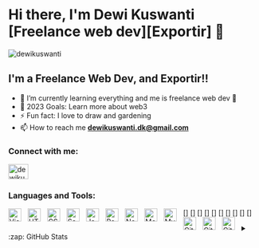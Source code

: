 # Hi there, I'm Dewi Kuswanti [Freelance web dev][Exportir] 👋 


<p align="left"> <img src="https://komarev.com/ghpvc/?username=Dewikuswantilabel=Profile%20views&color=ff0505&style=flat-square" alt="dewikuswanti" /> </p>

## I'm a Freelance Web Dev, and Exportir!!

- 🌱 I’m currently learning everything and me is freelance web dev 🤣
- 🥅 2023 Goals: Learn more about web3
- ⚡ Fun fact: I love to draw and gardening
- 📫 How to reach me **dewikuswanti.dk@gmail.com**

### Connect with me:

<p align="left">
<a href="https://www.linkedin.com/in/dewi-kuswanti/" target="blank"><img align="center" src="https://raw.githubusercontent.com/rahuldkjain/github-profile-readme-generator/master/src/images/icons/Social/linked-in-alt.svg" alt="dewikuswanti" height="30" width="40" /></a>
</p>

### Languages and Tools:

[<img align="left" alt="Visual Studio Code" width="26px" src="https://cdn.jsdelivr.net/gh/devicons/devicon/icons/vscode/vscode-original.svg" style="padding-right:10px;" />]
[<img align="left" alt="HTML5" width="26px" src="https://cdn.jsdelivr.net/gh/devicons/devicon/icons/html5/html5-original.svg" style="padding-right:10px;" />]
[<img align="left" alt="CSS3" width="26px" src="https://cdn.jsdelivr.net/gh/devicons/devicon/icons/css3/css3-original.svg" style="padding-right:10px;" />]
[<img align="left" alt="Sass" width="26px" src="https://cdn.jsdelivr.net/gh/devicons/devicon/icons/sass/sass-original.svg" style="padding-right:10px;" />]
[<img align="left" alt="JavaScript" width="26px" src="https://cdn.jsdelivr.net/gh/devicons/devicon/icons/javascript/javascript-original.svg" style="padding-right:10px;" />]
[<img align="left" alt="React" width="26px" src="https://cdn.jsdelivr.net/gh/devicons/devicon/icons/react/react-original.svg" style="padding-right:10px;" />]
[<img align="left" alt="Node.js" width="26px" src="https://cdn.jsdelivr.net/gh/devicons/devicon/icons/nodejs/nodejs-original.svg" style="padding-right:10px;" />]
[<img align="left" alt="MongoDB" width="26px" src="https://cdn.jsdelivr.net/gh/devicons/devicon/icons/mongodb/mongodb-original.svg" style="padding-right:10px;" />]
[<img align="left" alt="MySQL" width="26px" src="https://cdn.jsdelivr.net/gh/devicons/devicon/icons/mysql/mysql-original.svg" style="padding-right:10px;" />]
[<img align="left" alt="Git" width="26px" src="https://cdn.jsdelivr.net/gh/devicons/devicon/icons/git/git-original.svg" style="padding-right:10px;" />]
[<img align="left" alt="GitHub" width="26px" src="https://user-images.githubusercontent.com/3369400/139447912-e0f43f33-6d9f-45f8-be46-2df5bbc91289.png" style="padding-right:10px;" />](https://www.youtube.com/playlist?list=PLkwxH9e_vrAJ0WbEsFA9W3I1W-g_BTsbt#gh-dark-mode-only)
[<img align="left" alt="GitHub" width="26px" src="https://user-images.githubusercontent.com/3369400/139448065-39a229ba-4b06-434b-bc67-616e2ed80c8f.png" style="padding-right:10px;" />](https://www.youtube.com/playlist?list=PLkwxH9e_vrAJ0WbEsFA9W3I1W-g_BTsbt#gh-light-mode-only)


<details>
  <summary>:zap: GitHub Stats</summary>

  <img align="left" alt="dewikuswanti's GitHub Stats" src="https://github-readme-stats.vercel.app/api?username=Dewikuswanti&show_icons=true&hide_border=false&title_color=ff652f&icon_color=FFE400&bg_color=09131B&text_color=ffffff&border_color=0c1a25" />

  <p><img align="left" src="https://github-readme-stats.vercel.app/api/top-langs?username=dewikuswanti&show_icons=true&locale=en&layout=compact" alt=dewikuswanti" /></p>


<p><img align="center" src="https://github-readme-streak-stats.herokuapp.com/?user=dewikuswanti&" alt="dewikuswanti" /></p>

</details>


[linkedin]: https://www.linkedin.com/in/dewi-kuswanti
